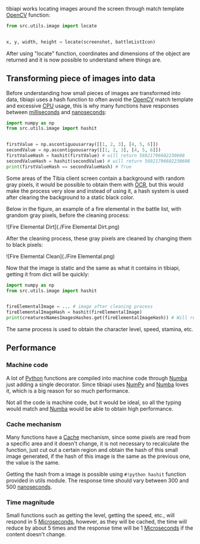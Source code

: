 tibiapi works locating images around the screen through match template [OpenCV](https://opencv.org) function:

```python
from src.utils.image import locate


x, y, width, height = locate(screenshot, battleListIcon)
```

After using "locate" function, coordinates and dimensions of the object are returned and it is now possible to understand where things are.

## Transforming piece of images into data

Before understanding how small pieces of images are transformed into data, tibiapi uses a hash function to often avoid the [OpenCV](https://opencv.org) match template and excessive [CPU](https://en.wikipedia.org/wiki/Central_processing_unit) usage, this is why many functions have responses between [milliseconds](https://simple.wikipedia.org/wiki/Millisecond) and [nanoseconds](https://en.wikipedia.org/wiki/Nanosecond):

```python
import numpy as np
from src.utils.image import hashit


firstValue = np.ascontiguousarray([[1, 2, 3], [4, 5, 6]])
secondValue = np.ascontiguousarray([[1, 2, 3], [4, 5, 6]])
firstValueHash = hashit(firstValue) # will return 56921796602230608
secondValueHash = hashit(secondValue) # will return 56921796602230608
print(firstValueHash == secondValueHash) # True
```

Some areas of the Tibia client screen contain a background with random gray pixels, it would be possible to obtain them with [OCR](https://en.wikipedia.org/wiki/Optical_character_recognition), but this would make the process very slow and instead of using it, a hash system is used after clearing the background to a static black color.

Below in the figure, an example of a fire elemental in the battle list, with grandom gray pixels, before the cleaning process:

![Fire Elemental Dirt](./Fire Elemental Dirt.png)

After the cleaning process, these gray pixels are cleaned by changing them to black pixels:

![Fire Elemental Clean](./Fire Elemental.png)

Now that the image is static and the same as what it contains in tibiapi, getting it from dict will be quickly:

```python
import numpy as np
from src.utils.image import hashit


fireElementalImage = ... # image after cleaning process
fireElementalImageHash = hashit(fireElementalImage)
print(creaturesNamesImagesHashes.get(fireElementalImageHash)) # Will return 'Fire Elemental'
```

The same process is used to obtain the character level, speed, stamina, etc.

## Performance

### Machine code

A lot of [Python](https://www.python.org/downloads/release/python-3117) functions are compiled into machine code through [Numba](https://numba.readthedocs.io/en/stable/) just adding a single decorator. Since tibiapi uses [NumPy](https://numpy.org/doc/stable/) and [Numba](https://numba.readthedocs.io/en/stable/) loves it, which is a big reason for so much performance.

Not all the code is machine code, but it would be ideal, so all the typing would match and [Numba](https://numba.readthedocs.io/en/stable/) would be able to obtain high performance.

### Cache mechanism

Many functions have a [Cache](https://en.wikipedia.org/wiki/Cache_(computing)) mechanism, since some pixels are read from a specific area and it doesn't change, it is not necessary to recalculate the function, just cut out a certain region and obtain the hash of this small image generated, if the hash of this image is the same as the previous one, the value is the same.

Getting the hash from a image is possible using `#!python hashit` function provided in utils module. The response time should vary between 300 and 500 [nanoseconds](https://en.wikipedia.org/wiki/Nanosecond).

### Time magnitude

Small functions such as getting the level, getting the speed, etc., will respond in 5 [Microseconds](https://en.wikipedia.org/wiki/Microsecond), however, as they will be cached, the time will reduce by about 5 times and the response time will be 1 [Microseconds](https://en.wikipedia.org/wiki/Microsecond) if the content doesn't change.
